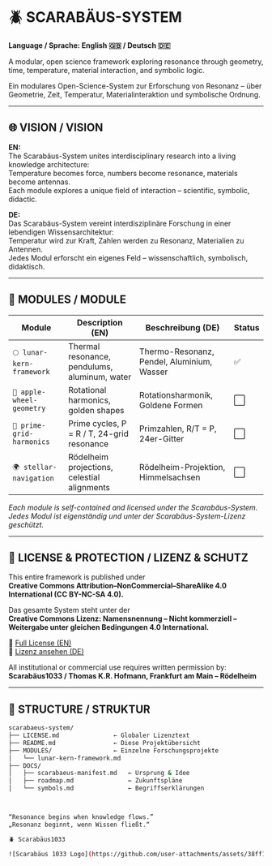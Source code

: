 # 🪲 SCARABÄUS-SYSTEM

**Language / Sprache: English 🇬🇧 / Deutsch 🇩🇪**

A modular, open science framework exploring resonance through geometry, time, temperature, material interaction, and symbolic logic.

Ein modulares Open-Science-System zur Erforschung von Resonanz – über Geometrie, Zeit, Temperatur, Materialinteraktion und symbolische Ordnung.

---

## 🌐 VISION / VISION

**EN:**  
The Scarabäus-System unites interdisciplinary research into a living knowledge architecture:  
Temperature becomes force, numbers become resonance, materials become antennas.  
Each module explores a unique field of interaction – scientific, symbolic, didactic.

**DE:**  
Das Scarabäus-System vereint interdisziplinäre Forschung in einer lebendigen Wissensarchitektur:  
Temperatur wird zur Kraft, Zahlen werden zu Resonanz, Materialien zu Antennen.  
Jedes Modul erforscht ein eigenes Feld – wissenschaftlich, symbolisch, didaktisch.

---

## 🔹 MODULES / MODULE

| Module                   | Description (EN)                                   | Beschreibung (DE)                               | Status |
|--------------------------|----------------------------------------------------|--------------------------------------------------|--------|
| `🌕 lunar-kern-framework` | Thermal resonance, pendulums, aluminum, water      | Thermo-Resonanz, Pendel, Aluminium, Wasser       | ✅ |
| `📐 apple-wheel-geometry` | Rotational harmonics, golden shapes                | Rotationsharmonik, Goldene Formen                | ⬜ |
| `🔢 prime-grid-harmonics` | Prime cycles, P = R / T, 24-grid resonance          | Primzahlen, R/T = P, 24er-Gitter                 | ⬜ |
| `🌍 stellar-navigation`   | Rödelheim projections, celestial alignments        | Rödelheim-Projektion, Himmelsachsen              | ⬜ |

*Each module is self-contained and licensed under the Scarabäus-System.*  
*Jedes Modul ist eigenständig und unter der Scarabäus-System-Lizenz geschützt.*

---

## 📜 LICENSE & PROTECTION / LIZENZ & SCHUTZ

This entire framework is published under  
**Creative Commons Attribution–NonCommercial–ShareAlike 4.0 International (CC BY-NC-SA 4.0).**

Das gesamte System steht unter der  
**Creative Commons Lizenz: Namensnennung – Nicht kommerziell – Weitergabe unter gleichen Bedingungen 4.0 International.**

🔗 [Full License (EN)](https://creativecommons.org/licenses/by-nc-sa/4.0/)  
🔗 [Lizenz ansehen (DE)](https://creativecommons.org/licenses/by-nc-sa/4.0/deed.de)

All institutional or commercial use requires written permission by:  
**Scarabäus1033 / Thomas K.R. Hofmann, Frankfurt am Main – Rödelheim**

---

## 🧾 STRUCTURE / STRUKTUR

```bash
scarabaeus-system/
├── LICENSE.md               ← Globaler Lizenztext
├── README.md                ← Diese Projektübersicht
├── MODULES/                 ← Einzelne Forschungsprojekte
│   └── lunar-kern-framework.md
├── DOCS/
│   ├── scarabaeus-manifest.md   ← Ursprung & Idee
│   ├── roadmap.md               ← Zukunftspläne
│   └── symbols.md               ← Begriffserklärungen



“Resonance begins when knowledge flows.”
„Resonanz beginnt, wenn Wissen fließt.“

🪲 Scarabäus1033

![Scarabäus 1033 Logo](https://github.com/user-attachments/assets/38ff116b-834a-496b-9e22-acb9ac609c80)
